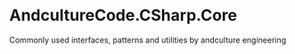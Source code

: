 # AndcultureCode.CSharp.Core
Commonly used interfaces, patterns and utilities by andculture engineering
